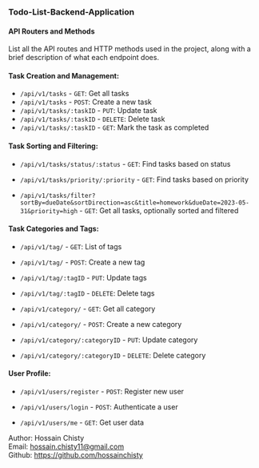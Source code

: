 ### Todo-List-Backend-Application

#### API Routers and Methods

List all the API routes and HTTP methods used in the project, along with a brief description of what each endpoint does.

#### Task Creation and Management:

- `/api/v1/tasks` - `GET`: Get all tasks
- `/api/v1/tasks` - `POST`: Create a new task
- `/api/v1/tasks/:taskID` - `PUT`: Update task
- `/api/v1/tasks/:taskID` - `DELETE`: Delete task
- `/api/v1/tasks/:taskID` - `GET`: Mark the task as completed

#### Task Sorting and Filtering:

- `/api/v1/tasks/status/:status` - `GET`: Find tasks based on status

- `/api/v1/tasks/priority/:priority` - `GET`: Find tasks based on priority

- `/api/v1/tasks/filter?sortBy=dueDate&sortDirection=asc&title=homework&dueDate=2023-05-31&priority=high` - `GET`: Get all tasks, optionally sorted and filtered

#### Task Categories and Tags:

- `/api/v1/tag/` - `GET`: List of tags

- `/api/v1/tag/` - `POST`: Create a new tag

- `/api/v1/tag/:tagID` - `PUT`: Update tags

- `/api/v1/tag/:tagID` - `DELETE`: Delete tags

- `/api/v1/category/` - `GET`: Get all category

- `/api/v1/category/` - `POST`: Create a new category

- `/api/v1/category/:categoryID` - `PUT`: Update category

- `/api/v1/category/:categoryID` - `DELETE`: Delete category

#### User Profile:

- `/api/v1/users/register` - `POST`: Register new user

- `/api/v1/users/login` - `POST`: Authenticate a user

- `/api/v1/users/me` - `GET`: Get user data

Author: Hossain Chisty <br>
Email: hossain.chisty11@gmail.com <br>
Github: https://github.com/hossainchisty
